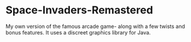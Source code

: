 # Space-Invaders-Remastered
My own version of the famous arcade game- along with a few twists and bonus features. It uses a discreet graphics library for Java.
